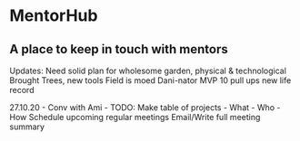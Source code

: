 # MentorHub
## A place to keep in touch with mentors

Updates:
Need solid plan for wholesome garden, physical & technological
Brought Trees, new tools
Field is moed
Dani-nator MVP
10 pull ups new life record

27.10.20 - Conv with Ami - TODO:
Make table of projects - What - Who - How
Schedule upcoming regular meetings
Email/Write full meeting summary
